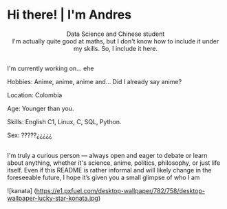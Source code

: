 # Hi there! | I'm Andres

<div style="text-align: center;">Data Science and Chinese student</div>

<div style="text-align: center;">I'm actually quite good at maths, but I don't know how to include it under my skills. So, I include it here.</div>

##


I'm currently working on... ehe

Hobbies: Anime, anime, anime and... Did I already say anime?

Location: Colombia

Age: Younger than you.

Skills: English C1, Linux, C, SQL, Python.

Sex: ?????¿¿¿¿¿

##

I'm truly a curious person — always open and eager to debate or learn about anything, whether it's science, anime, politics, philosophy, or just life itself. Even if this README is rather informal and will likely change in the foreseeable future, I hope it’s given you a small glimpse of who I am

![kanata] (<https://e1.pxfuel.com/desktop-wallpaper/782/758/desktop-wallpaper-lucky-star-konata.jpg>)

